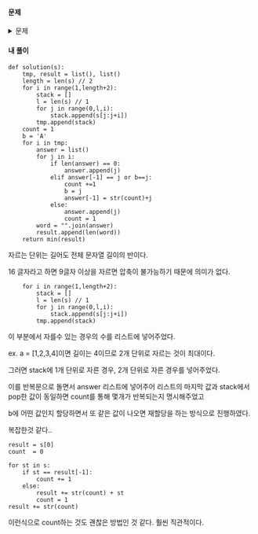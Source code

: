 #### **문제** 

<details>
  <summary>문제 </summary>
  <div markdown="1">
문제 설명
데이터 처리 전문가가 되고 싶은 "어피치"는 문자열을 압축하는 방법에 대해 공부를 하고 있습니다. 최근에 대량의 데이터 처리를 위한 간단한 비손실 압축 방법에 대해 공부를 하고 있는데, 문자열에서 같은 값이 연속해서 나타나는 것을 그 문자의 개수와 반복되는 값으로 표현하여 더 짧은 문자열로 줄여서 표현하는 알고리즘을 공부하고 있습니다.

간단한 예로 "aabbaccc"의 경우 "2a2ba3c"(문자가 반복되지 않아 한번만 나타난 경우 1은 생략함)와 같이 표현할 수 있는데, 이러한 방식은 반복되는 문자가 적은 경우 압축률이 낮다는 단점이 있습니다. 예를 들면, "abcabcdede"와 같은 문자열은 전혀 압축되지 않습니다. "어피치"는 이러한 단점을 해결하기 위해 문자열을 1개 이상의 단위로 잘라서 압축하여 더 짧은 문자열로 표현할 수 있는지 방법을 찾아보려고 합니다.

예를 들어, "ababcdcdababcdcd"의 경우 문자를 1개 단위로 자르면 전혀 압축되지 않지만, 2개 단위로 잘라서 압축한다면 "2ab2cd2ab2cd"로 표현할 수 있습니다. 다른 방법으로 8개 단위로 잘라서 압축한다면 "2ababcdcd"로 표현할 수 있으며, 이때가 가장 짧게 압축하여 표현할 수 있는 방법입니다.

다른 예로, "abcabcdede"와 같은 경우, 문자를 2개 단위로 잘라서 압축하면 "abcabc2de"가 되지만, 3개 단위로 자른다면 "2abcdede"가 되어 3개 단위가 가장 짧은 압축 방법이 됩니다. 이때 3개 단위로 자르고 마지막에 남는 문자열은 그대로 붙여주면 됩니다.

압축할 문자열 s가 매개변수로 주어질 때, 위에 설명한 방법으로 1개 이상 단위로 문자열을 잘라 압축하여 표현한 문자열 중 가장 짧은 것의 길이를 return 하도록 solution 함수를 완성해주세요.

##### 제한사항
- s의 길이는 1 이상 1,000 이하입니다.
- s는 알파벳 소문자로만 이루어져 있습니다.
##### 입출력 예
|s|	result|
|"aabbaccc"|	7|
|"ababcdcdababcdcd"|	9|
|"abcabcdede"|	8|
|"abcabcabcabcdededededede"|	14|
|"xababcdcdababcdcd"|	17|
    
##### 입출력 예에 대한 설명
입출력 예 #1

문자열을 1개 단위로 잘라 압축했을 때 가장 짧습니다.

입출력 예 #2

문자열을 8개 단위로 잘라 압축했을 때 가장 짧습니다.

입출력 예 #3

문자열을 3개 단위로 잘라 압축했을 때 가장 짧습니다.

입출력 예 #4

문자열을 2개 단위로 자르면 "abcabcabcabc6de" 가 됩니다.
    
문자열을 3개 단위로 자르면 "4abcdededededede" 가 됩니다.
    
문자열을 4개 단위로 자르면 "abcabcabcabc3dede" 가 됩니다.
    
문자열을 6개 단위로 자를 경우 "2abcabc2dedede"가 되며, 이때의 길이가 14로 가장 짧습니다.

입출력 예 #5

문자열은 제일 앞부터 정해진 길이만큼 잘라야 합니다.
    
따라서 주어진 문자열을 x / ababcdcd / ababcdcd 로 자르는 것은 불가능 합니다.
    
이 경우 어떻게 문자열을 잘라도 압축되지 않으므로 가장 짧은 길이는 17이 됩니다.
</div>
</details>

#### **내 풀이** 
```python3
def solution(s):
    tmp, result = list(), list()
    length = len(s) // 2
    for i in range(1,length+2):
        stack = []
        l = len(s) // 1 
        for j in range(0,l,i):
            stack.append(s[j:j+i])
        tmp.append(stack)
    count = 1
    b = 'A'
    for i in tmp:
        answer = list()
        for j in i:
            if len(answer) == 0: 
                answer.append(j)
            elif answer[-1] == j or b==j: 
                count +=1
                b = j
                answer[-1] = str(count)+j
            else: 
                answer.append(j)
                count = 1
        word = "".join(answer)
        result.append(len(word))
    return min(result)
```
자르는 단위는 길어도 전체 문자열 길이의 반이다.

16 글자라고 하면 9글자 이상을 자르면 압축이 불가능하기 때문에 의미가 없다.

```python3
    for i in range(1,length+2):
        stack = []
        l = len(s) // 1 
        for j in range(0,l,i):
            stack.append(s[j:j+i])
        tmp.append(stack)
```
이 부분에서 자를수 있는 경우의 수를 리스트에 넣어주었다.

ex. a = [1,2,3,4]이면 길이는 4이므로 2개 단위로 자르는 것이 최대이다.

그러면 stack에 1개 단위로 자른 경우, 2개 단위로 자른 경우를 넣어주었다.

이를 반복문으로 돌면서 answer 리스트에 넣어주어 리스트의 마지막 값과 stack에서 pop한 값이 동일하면 count를 통해 몇개가 반복되는지 명시해주었고

b에 어떤 값인지 할당하면서 또 같은 값이 나오면 재할당을 하는 방식으로 진행하였다.

복잡한것 같다..

```python3
result = s[0]  
count  = 0

for st in s:
    if st == result[-1]:
        count += 1
    else:
        result += str(count) + st
        count = 1
result += str(count)
```
이런식으로 count하는 것도 괜찮은 방법인 것 같다.
훨씬 직관적이다. 
